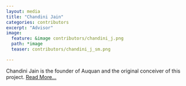 ```yaml
---
layout: media
title: "Chandini Jain"
categories: contributors
excerpt: "Advisor"
image:
  feature: &image contributors/chandini_j.png
  path: *image
  teaser: contributors/chandini_j_sm.png

---
```


Chandini Jain is the founder of Auquan and the original conceiver of this project.
[Read More...](https://www.linkedin.com/in/chandinijain/)
